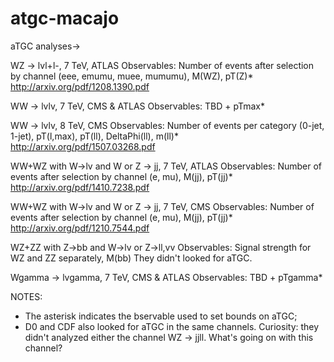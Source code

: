 # atgc-macajo
aTGC analyses->

WZ -> lvl+l-, 7 TeV, ATLAS 
Observables: Number of events after selection by channel (eee, emumu, muee, mumumu), M(WZ), pT(Z)*
http://arxiv.org/pdf/1208.1390.pdf

WW -> lvlv, 7 TeV, CMS & ATLAS
Observables: TBD + pTmax*

WW -> lvlv, 8 TeV, CMS
Observables: Number of events per category (0-jet, 1-jet), pT(l,max), pT(ll), DeltaPhi(ll), m(ll)*
http://arxiv.org/pdf/1507.03268.pdf

WW+WZ with W->lv and W or Z -> jj, 7 TeV, ATLAS
Observables: Number of events after selection by channel (e, mu), M(jj), pT(jj)*
http://arxiv.org/pdf/1410.7238.pdf

WW+WZ with W->lv and W or Z -> jj, 7 TeV, CMS
Observables: Number of events after selection by channel (e, mu), M(jj), pT(jj)*
http://arxiv.org/pdf/1210.7544.pdf

WZ+ZZ with Z->bb and W->lv or Z->ll,vv
Observables: Signal strength for WZ and ZZ separately, M(bb)
They didn't looked for aTGC.

Wgamma -> lvgamma, 7 TeV, CMS & ATLAS
Observables: TBD + pTgamma*

NOTES: 
- The asterisk indicates the bservable used to set bounds on aTGC;
- D0 and CDF also looked for aTGC in the same channels. Curiosity: they didn't analyzed either the channel WZ -> jjll. What's going on with this channel?
